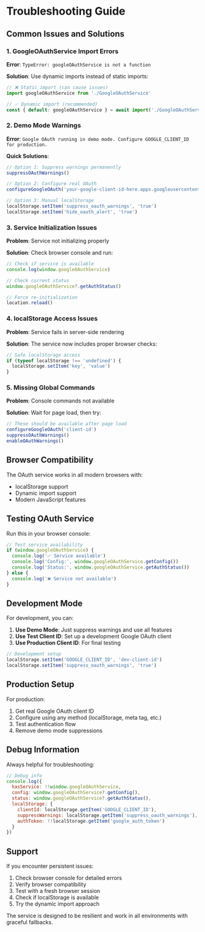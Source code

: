 # Troubleshooting Guide

## Common Issues and Solutions

### 1. GoogleOAuthService Import Errors

**Error**: `TypeError: googleOAuthService is not a function`

**Solution**: Use dynamic imports instead of static imports:

```typescript
// ❌ Static import (can cause issues)
import googleOAuthService from './GoogleOAuthService'

// ✅ Dynamic import (recommended)
const { default: googleOAuthService } = await import('./GoogleOAuthService')
```

### 2. Demo Mode Warnings

**Error**: `Google OAuth running in demo mode. Configure GOOGLE_CLIENT_ID for production.`

**Quick Solutions**:

```javascript
// Option 1: Suppress warnings permanently
suppressOAuthWarnings()

// Option 2: Configure real OAuth
configureGoogleOAuth('your-google-client-id-here.apps.googleusercontent.com')

// Option 3: Manual localStorage
localStorage.setItem('suppress_oauth_warnings', 'true')
localStorage.setItem('hide_oauth_alert', 'true')
```

### 3. Service Initialization Issues

**Problem**: Service not initializing properly

**Solution**: Check browser console and run:

```javascript
// Check if service is available
console.log(window.googleOAuthService)

// Check current status
window.googleOAuthService?.getAuthStatus()

// Force re-initialization
location.reload()
```

### 4. localStorage Access Issues

**Problem**: Service fails in server-side rendering

**Solution**: The service now includes proper browser checks:

```typescript
// Safe localStorage access
if (typeof localStorage !== 'undefined') {
  localStorage.setItem('key', 'value')
}
```

### 5. Missing Global Commands

**Problem**: Console commands not available

**Solution**: Wait for page load, then try:

```javascript
// These should be available after page load
configureGoogleOAuth('client-id')
suppressOAuthWarnings()
enableOAuthWarnings()
```

## Browser Compatibility

The OAuth service works in all modern browsers with:
- localStorage support
- Dynamic import support
- Modern JavaScript features

## Testing OAuth Service

Run this in your browser console:

```javascript
// Test service availability
if (window.googleOAuthService) {
  console.log('✅ Service available')
  console.log('Config:', window.googleOAuthService.getConfig())
  console.log('Status:', window.googleOAuthService.getAuthStatus())
} else {
  console.log('❌ Service not available')
}
```

## Development Mode

For development, you can:

1. **Use Demo Mode**: Just suppress warnings and use all features
2. **Use Test Client ID**: Set up a development Google OAuth client
3. **Use Production Client ID**: For final testing

```javascript
// Development setup
localStorage.setItem('GOOGLE_CLIENT_ID', 'dev-client-id')
localStorage.setItem('suppress_oauth_warnings', 'true')
```

## Production Setup

For production:

1. Get real Google OAuth client ID
2. Configure using any method (localStorage, meta tag, etc.)
3. Test authentication flow
4. Remove demo mode suppressions

## Debug Information

Always helpful for troubleshooting:

```javascript
// Debug info
console.log({
  hasService: !!window.googleOAuthService,
  config: window.googleOAuthService?.getConfig(),
  status: window.googleOAuthService?.getAuthStatus(),
  localStorage: {
    clientId: localStorage.getItem('GOOGLE_CLIENT_ID'),
    suppressWarnings: localStorage.getItem('suppress_oauth_warnings'),
    authToken: !!localStorage.getItem('google_auth_token')
  }
})
```

## Support

If you encounter persistent issues:

1. Check browser console for detailed errors
2. Verify browser compatibility
3. Test with a fresh browser session
4. Check if localStorage is available
5. Try the dynamic import approach

The service is designed to be resilient and work in all environments with graceful fallbacks.